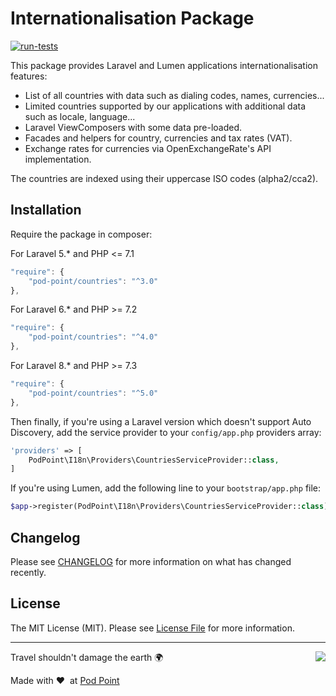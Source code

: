 # Internationalisation Package

[![run-tests](https://github.com/Pod-Point/countries/actions/workflows/run-tests.yml/badge.svg)](https://github.com/Pod-Point/countries/actions/workflows/run-tests.yml)

This package provides Laravel and Lumen applications internationalisation features:

- List of all countries with data such as dialing codes, names, currencies...
- Limited countries supported by our applications with additional data such as locale, language...
- Laravel ViewComposers with some data pre-loaded.
- Facades and helpers for country, currencies and tax rates (VAT).
- Exchange rates for currencies via OpenExchangeRate's API implementation.

The countries are indexed using their uppercase ISO codes (alpha2/cca2).

## Installation

Require the package in composer:

For Laravel 5.* and PHP <= 7.1
```javascript
"require": {
    "pod-point/countries": "^3.0"
},
```

For Laravel 6.* and PHP >= 7.2
```javascript
"require": {
    "pod-point/countries": "^4.0"
},
```

For Laravel 8.* and PHP >= 7.3
```javascript
"require": {
    "pod-point/countries": "^5.0"
},
```

Then finally, if you're using a Laravel version which doesn't support Auto Discovery, add the service provider to your `config/app.php` providers array:

```php
'providers' => [
    PodPoint\I18n\Providers\CountriesServiceProvider::class,
]
```

If you're using Lumen, add the following line to your `bootstrap/app.php` file:

```php
$app->register(PodPoint\I18n\Providers\CountriesServiceProvider::class);
```

## Changelog

Please see [CHANGELOG](CHANGELOG.md) for more information on what has changed recently.

## License

The MIT License (MIT). Please see [License File](LICENCE.md) for more information.

---

<img src="https://d3h256n3bzippp.cloudfront.net/pod-point-logo.svg" align="right" />

Travel shouldn't damage the earth 🌍

Made with ❤️&nbsp;&nbsp;at [Pod Point](https://pod-point.com)
